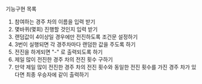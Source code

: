 기능구현 목록
1. 참여하는 경주 차의 이름을 입력 받기
2. 몇바퀴(몇회) 진행할 것인지 입력 받기
3. 랜덤값이 4이상일 경우에만 전진하도록 조건문 설정하기
4. 3번이 실행되면 각 경주차마다 랜덤한 값을 주도록 하기
5. 전진을 하게되면 "-" 로 출력되도록 하기
6. 제일 많이 전진한 경주 차의 전진 횟수 구하기
7. 만약 제일 많이 전진한 경주 차의 전진 횟수와 동일한 전진 횟수를 가진 경주 차가 있다면 최종 우승자에 같이 출력하기
